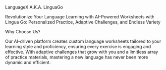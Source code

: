 LanguageX A.K.A. LinguaGo

Revolutionize Your Language Learning with AI-Powered Worksheets with Lingua Go: Personalized Practice, Adaptive Challenges, and Endless Variety

Why Choose Us?

Our AI-driven platform creates custom language worksheets tailored to your learning style and proficiency, ensuring every exercise is engaging and effective. With adaptive challenges that grow with you and a limitless array of practice materials, mastering a new language has never been more dynamic and efficient.

